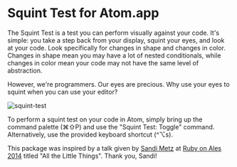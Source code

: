 # Squint Test for Atom.app

The Squint Test is a test you can perform visually against your code. It's simple: you take a step back from your display, squint your eyes, and look at your code. Look specifically for changes in shape and changes in color. Changes in shape mean you may have a lot of nested conditionals, while changes in color mean your code may not have the same level of abstraction.

However, we're programmers. Our eyes are precious. Why use your eyes to squint when you can use your editor?

![squint-test](https://i.cloudup.com/YIBJxeIWNb-3000x3000.png)

To perform a squint test on your code in Atom, simply bring up the command palette (⌘⇧P) and use the "Squint Test: Toggle" command. Alternatively, use the provided keyboard shortcut (^⌥s).

This package was inspired by a talk given by [Sandi Metz](http://www.sandimetz.com) at [Ruby on Ales 2014](https://ruby.onales.com) titled "All the Little Things". Thank you, Sandi!
